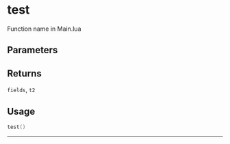 # test

Function name in Main.lua

## Parameters

## Returns

`fields`, `t2`

## Usage

```lua
test()
```

---
